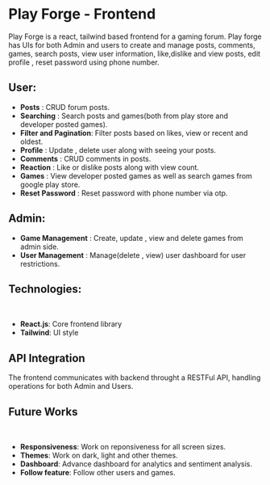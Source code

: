# Play Forge - Frontend

Play Forge is a react, tailwind based frontend for a gaming forum. Play forge has UIs for both Admin and users to create and manage posts, comments, games, search posts, view user information, like,dislike and view posts, edit profile , reset password using phone number.

## User:
* **Posts** : CRUD forum posts.
* **Searching** : Search posts and games(both from play store and developer posted games).
* **Filter and Pagination**: Filter posts based on likes, view or recent and oldest.
* **Profile** : Update , delete user along with seeing your posts.
* **Comments** : CRUD comments in posts.
* **Reaction** : Like or dislike posts along with view count.
* **Games** : View developer posted games as well as search games from google play store.
* **Reset Password** : Reset password with phone number via otp.

## Admin:
* **Game Management** : Create, update , view and delete games from admin side.
* **User Management** : Manage(delete , view) user dashboard for user restrictions.




## Technologies:
<br>

* **React.js**: Core frontend library
* **Tailwind**: UI style



## API Integration <br>

The frontend communicates with backend throught a RESTFul API, handling operations for both Admin and Users.



## Future Works
<br>

* **Responsiveness**: Work on reponsiveness for all screen sizes.
* **Themes**: Work on dark, light and other themes.
* **Dashboard**: Advance dashboard for analytics and sentiment analysis.
* **Follow feature**: Follow other users and games.

